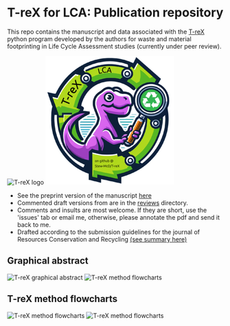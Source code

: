 # T-reX for LCA: Publication repository

This repo contains the manuscript and data associated with the [T-reX](https://github.com/Stew-McD/T-reX) python program developed by the authors for waste and material footprinting in Life Cycle Assessment studies (currently under peer review).

![T-reX logo]()
<img src="T-reX_logo-300.png" alt="T-reX logo" width="300">

- See the preprint version of the manuscript [here](https://github.com/Stew-McD/T-reX_Publication/blob/main/home/00_JRR-submission-folder_elsevier-latex-template_COMPLETED/cas-dc-template.pdf)
- Commented draft versions from are in the [reviews](https://github.com/Stew-McD/T-reX_Publication/blob/main/reviews) directory.
- Comments and insults are most welcome. If they are short, use the 'issues' tab or email me, otherwise, please annotate the pdf and send it back to me.
- Drafted according to the submission guidelines for the journal of Resources Conservation and Recycling [(see summary here)](ResourcesConservationAndRecycling_SubmissionRequirements.pdf)

## Graphical abstract 
![T-reX graphical abstract]()
<img src="grabs_T-reX_graphical-abstract_LOW-RES.png" alt="T-reX method flowcharts" width="500">


## T-reX method flowcharts
![T-reX method flowcharts]()
<img src="T-reX_method.pdf" alt="T-reX method flowcharts" width="500">
